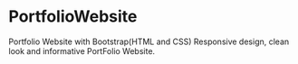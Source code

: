 # PortfolioWebsite

Portfolio Website with Bootstrap(HTML and CSS)
Responsive design, clean look and informative PortFolio Website.
